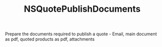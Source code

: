 ﻿---
uid: crmscript_ref_NSQuotePublishDocuments
title: NSQuotePublishDocuments
intellisense: Void.NSQuotePublishDocuments
keywords: NSQuotePublishDocuments
so.topic: reference
---

Prepare the documents required to publish a quote - Email, main document as pdf, quoted products as pdf, attachments
